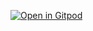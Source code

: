 [![Open in Gitpod](https://gitpod.io/button/open-in-gitpod.svg)](https://gitpod.io/#https://github.com/htmlcssphpjs/neat/blob/master/main.py)

